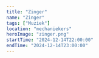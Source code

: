 ```yaml
---
title: "Zinger"
name: "Zinger"
tags: ["Muziek"]
location: "mechaniekers"
heroImage: "zinger.png"
startTime: "2024-12-14T22:00:00"
endTime: "2024-12-14T23:00:00"
---
```

